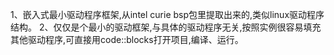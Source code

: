 1、嵌入式最小驱动程序框架,从intel curie bsp包里提取出来的,类似linux驱动程序结构。
2、仅仅是个最小的驱动框架,与具体的驱动程序无关,按照实例很容易填充其他驱动程序,可直接用code::blocks打开项目,编译、运行。





